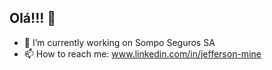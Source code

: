 ## Olá!!! 👋


- 🔭 I’m currently working on Sompo Seguros SA
- 📫 How to reach me: www.linkedin.com/in/jefferson-mine


